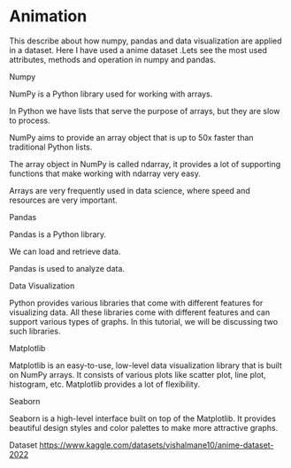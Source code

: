 # Animation
This describe about how numpy, pandas and data visualization are applied in a dataset. Here I have used a anime dataset .Lets see the most used attributes, methods and  operation in numpy and pandas.

Numpy

NumPy is a Python library used for working with arrays.

In Python we have lists that serve the purpose of arrays, but they are slow to process.

NumPy aims to provide an array object that is up to 50x faster than traditional Python lists.

The array object in NumPy is called ndarray, it provides a lot of supporting functions that make working with ndarray very easy.

Arrays are very frequently used in data science, where speed and resources are very important.

Pandas

Pandas is a Python library.

We can load and retrieve data.

Pandas is used to analyze data.

Data Visualization

Python provides various libraries that come with different features for visualizing data. All these libraries come with different features and can support various types of graphs. In this tutorial, we will be discussing two such libraries.

Matplotlib

Matplotlib is an easy-to-use, low-level data visualization library that is built on NumPy arrays. It consists of various plots like scatter plot, line plot, histogram, etc. Matplotlib provides a lot of flexibility. 

Seaborn

Seaborn is a high-level interface built on top of the Matplotlib. It provides beautiful design styles and color palettes to make more attractive graphs.

Dataset
https://www.kaggle.com/datasets/vishalmane10/anime-dataset-2022
